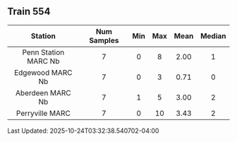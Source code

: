 ## Train 554

| Station | Num Samples | Min | Max | Mean | Median |
| :-----: | :---------: | :-: | :-: | :--: | :----: |
| Penn Station MARC Nb | 7 | 0 | 8 | 2.00 | 1 |
| Edgewood MARC Nb | 7 | 0 | 3 | 0.71 | 0 |
| Aberdeen MARC Nb | 7 | 1 | 5 | 3.00 | 2 |
| Perryville MARC | 7 | 0 | 10 | 3.43 | 2 |


Last Updated: 2025-10-24T03:32:38.540702-04:00